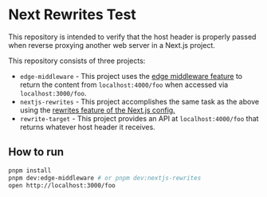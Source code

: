 # Next Rewrites Test

This repository is intended to verify that the host header is properly passed when reverse proxying another web server in a Next.js project.

This repository consists of three projects:

- `edge-middleware` - This project uses the [edge middleware feature](https://nextjs.org/docs/app/building-your-application/routing/middleware) to return the content from `localhost:4000/foo` when accessed via `localhost:3000/foo`.
- `nextjs-rewrites` - This project accomplishes the same task as the above using the [rewrites feature of the Next.js config.](https://nextjs.org/docs/pages/api-reference/next-config-js/rewrites)
- `rewrite-target` - This project provides an API at `localhost:4000/foo` that returns whatever host header it receives.

## How to run

```sh
pnpm install
pnpm dev:edge-middleware # or pnpm dev:nextjs-rewrites
open http://localhost:3000/foo
```
